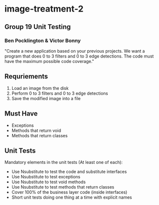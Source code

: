 # image-treatment-2

## Group 19 Unit Testing
### Ben Pocklington &amp; Victor Bonny

"Create a new application based on your previous projects.
We want a program that does 0 to 3 filters and 0 to 3 edge detections.
The code must have the maximum possible code coverage."

## Requriements
1. Load an image from the disk 
2. Perform 0 to 3 filters and 0 to 3 edge detections 
3. Save the modified image into a file

## Must Have
* Exceptions 
* Methods that return void
* Methods that return classes

## Unit Tests
Mandatory elements in the unit tests (At least one of each):
* Use Nsubstitute to test the code and substitute interfaces
* Use Nsubstitute to test exceptions
* Use Nsubstitute to test void methods
* Use Nsubstitute to test methods that return classes
* Cover 100% of the business layer code (inside interfaces)
* Short unit tests doing one thing at a time with explicit names

